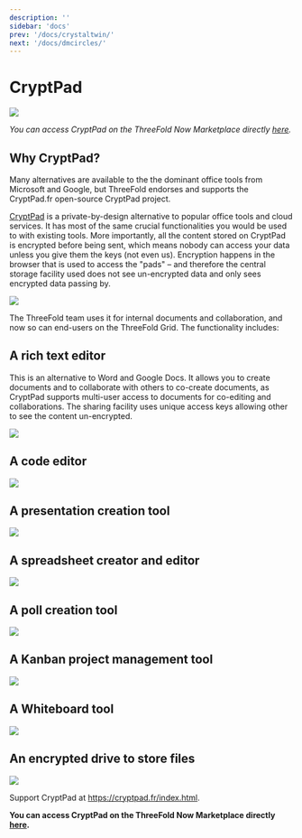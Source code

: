 ```yaml
---
description: ''
sidebar: 'docs'
prev: '/docs/crystaltwin/'
next: '/docs/dmcircles/'
---
```


# CryptPad

![](./img/what_is_cryptpad.png)

*You can access CryptPad on the ThreeFold Now Marketplace directly [here](https://marketplace.threefold.io/marketplace/#/solutions/cryptpad).*

## Why CryptPad?

Many alternatives are available to the the dominant office tools from Microsoft and Google, but ThreeFold endorses and supports the CryptPad.fr open-source CryptPad project.

[CryptPad](https://cryptpad.fr/what-is-cryptpad.html) is a private-by-design alternative to popular office tools and cloud services. It has most of the same crucial functionalities you would be used to with existing tools. More importantly, all the content stored on CryptPad is encrypted before being sent, which means nobody can access your data unless you give them the keys (not even us). Encryption happens in the browser that is used to access the "pads" – and therefore the central storage facility used does not see un-encrypted data and only sees encrypted data passing by.

![](./img/cryptpad0.png)

The ThreeFold team uses it for internal documents and collaboration, and now so can end-users on the ThreeFold Grid. The functionality includes:

## A rich text editor

This is an alternative to Word and Google Docs. It allows you to create documents and to collaborate with others to co-create documents, as CryptPad supports multi-user access to documents for co-editing and collaborations. The sharing facility uses unique access keys allowing other to see the content un-encrypted.

![](./img/rich_text_editor.png)

## A code editor

![](./img/code_editor.png)

## A presentation creation tool

![](./img/presentation.png)

## A spreadsheet creator and editor

![](./img/spreadsheet.png)

## A poll creation tool

![](./img/poll.png)

## A Kanban project management tool

![](./img/kanban.png)

## A Whiteboard tool

![](./img/whiteboard.png)

## An encrypted drive to store files

![](./img/drive.png)

Support CryptPad at https://cryptpad.fr/index.html.

**You can access CryptPad on the ThreeFold Now Marketplace directly [here](https://marketplace.threefold.io/marketplace/#/solutions/cryptpad).**